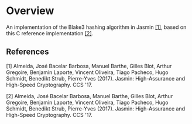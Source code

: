 # Overview

An implementation of the Blake3 hashing algorithm in Jasmin [[1]](#1), based on this C reference implementation [[2]](#2).

## References
<a id="1">[1]</a> 
Almeida, José Bacelar Barbosa, Manuel Barthe, Gilles Blot, Arthur Gregoire, Benjamin Laporte, Vincent Oliveira, Tiago Pacheco, Hugo Schmidt, Benedikt Strub, Pierre-Yves (2017). 
Jasmin: High-Assurance and High-Speed Cryptography. 
CCS '17.

<a id="2">[2]</a> 
Almeida, José Bacelar Barbosa, Manuel Barthe, Gilles Blot, Arthur Gregoire, Benjamin Laporte, Vincent Oliveira, Tiago Pacheco, Hugo Schmidt, Benedikt Strub, Pierre-Yves (2017). 
Jasmin: High-Assurance and High-Speed Cryptography. 
CCS '17.
